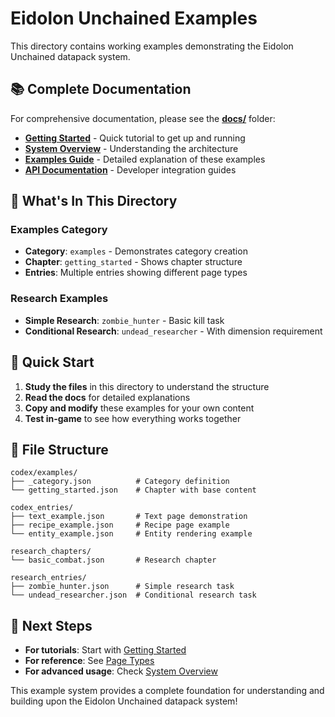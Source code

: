 # Eidolon Unchained Examples

This directory contains working examples demonstrating the Eidolon Unchained datapack system.

## 📚 Complete Documentation

For comprehensive documentation, please see the **[docs/](../../../../../../docs/)** folder:

- **[Getting Started](../../../../../../docs/getting-started.md)** - Quick tutorial to get up and running
- **[System Overview](../../../../../../docs/system-overview.md)** - Understanding the architecture  
- **[Examples Guide](../../../../../../docs/examples.md)** - Detailed explanation of these examples
- **[API Documentation](../../../../../../docs/api/)** - Developer integration guides

## 🎯 What's In This Directory

### Examples Category
- **Category**: `examples` - Demonstrates category creation
- **Chapter**: `getting_started` - Shows chapter structure
- **Entries**: Multiple entries showing different page types

### Research Examples
- **Simple Research**: `zombie_hunter` - Basic kill task
- **Conditional Research**: `undead_researcher` - With dimension requirement

## 🚀 Quick Start

1. **Study the files** in this directory to understand the structure
2. **Read the docs** for detailed explanations
3. **Copy and modify** these examples for your own content
4. **Test in-game** to see how everything works together

## 📁 File Structure

```
codex/examples/
├── _category.json          # Category definition
└── getting_started.json    # Chapter with base content

codex_entries/
├── text_example.json       # Text page demonstration
├── recipe_example.json     # Recipe page example
└── entity_example.json     # Entity rendering example

research_chapters/
└── basic_combat.json       # Research chapter

research_entries/
├── zombie_hunter.json      # Simple research task
└── undead_researcher.json  # Conditional research task
```

## 🔗 Next Steps

- **For tutorials**: Start with [Getting Started](../../../../../../docs/getting-started.md)
- **For reference**: See [Page Types](../../../../../../docs/page-types.md)
- **For advanced usage**: Check [System Overview](../../../../../../docs/system-overview.md)

This example system provides a complete foundation for understanding and building upon the Eidolon Unchained datapack system!
